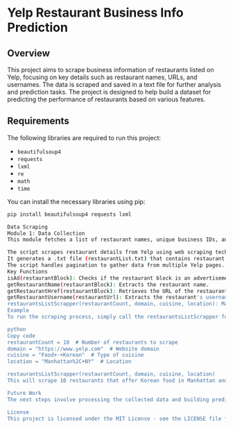 # Yelp Restaurant Business Info Prediction

## Overview

This project aims to scrape business information of restaurants listed on Yelp, focusing on key details such as restaurant names, URLs, and usernames. The data is scraped and saved in a text file for further analysis and prediction tasks. The project is designed to help build a dataset for predicting the performance of restaurants based on various features.

## Requirements

The following libraries are required to run this project:

- `beautifulsoup4`
- `requests`
- `lxml`
- `re`
- `math`
- `time`

You can install the necessary libraries using pip:

```bash
pip install beautifulsoup4 requests lxml

Data Scraping
Module 1: Data Collection
This module fetches a list of restaurant names, unique business IDs, and URLs. The process is as follows:

The script scrapes restaurant details from Yelp using web scraping techniques.
It generates a .txt file (restaurantList.txt) that contains restaurant names, business IDs, and URLs.
The script handles pagination to gather data from multiple Yelp pages.
Key Functions
isAd(restaurantBlock): Checks if the restaurant block is an advertisement.
getRestaurantName(restaurantBlock): Extracts the restaurant name.
getRestaurantHref(restaurantBlock): Retrieves the URL of the restaurant.
getRestaurantUsername(restaurantUrl): Extracts the restaurant's username from its URL.
restaurantsListScrapper(restaurantCount, domain, cuisine, location): Main scraping function to gather restaurant details and write them to a file.
Example
To run the scraping process, simply call the restaurantsListScrapper function with the required parameters:

python
Copy code
restaurantCount = 10  # Number of restaurants to scrape
domain = "https://www.yelp.com"  # Website domain
cuisine = "Food+-+Korean"  # Type of cuisine
location = "Manhattan%2C+NY"  # Location

restaurantsListScrapper(restaurantCount, domain, cuisine, location)
This will scrape 10 restaurants that offer Korean food in Manhattan and save the data to a text file.

Future Work
The next steps involve processing the collected data and building prediction models to analyze the business performance of these restaurants. This could include predicting metrics like customer engagement, revenue, or popularity based on the scraped data.

License
This project is licensed under the MIT License - see the LICENSE file for details.




